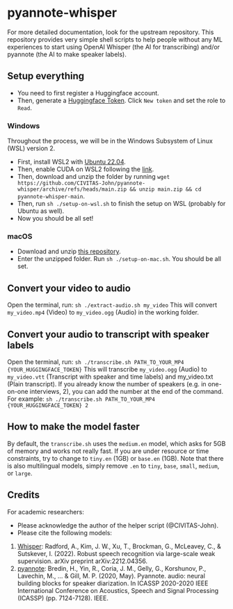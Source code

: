 # pyannote-whisper
For more detailed documentation, look for the upstream repository. This repository provides very simple shell scripts to help people without any ML experiences to start using OpenAI Whisper (the AI for transcribing) and/or pyannote (the AI to make speaker labels).

## Setup everything
* You need to first register a Huggingface account.
* Then, generate a [Huggingface Token](https://huggingface.co/settings/tokens). Click `New token` and set the role to `Read`.

### Windows
Throughout the process, we will be in the Windows Subsystem of Linux (WSL) version 2.
* First, install WSL2 with [Ubuntu 22.04](https://ubuntu.com/tutorials/install-ubuntu-on-wsl2-on-windows-11-with-gui-support).
* Then, enable CUDA on WSL2 following the [link](https://learn.microsoft.com/en-us/windows/ai/directml/gpu-cuda-in-wsl).
* Then, download and unzip the folder by running `wget https://github.com/CIVITAS-John/pyannote-whisper/archive/refs/heads/main.zip && unzip main.zip && cd pyannote-whisper-main`.
* Then, run `sh ./setup-on-wsl.sh` to finish the setup on WSL (probably for Ubuntu as well).
* Now you should be all set!

### macOS
* Download and unzip [this repository](https://github.com/CIVITAS-John/pyannote-whisper/archive/refs/heads/main.zip).
* Enter the unzipped folder. Run `sh ./setup-on-mac.sh`. You should be all set.

## Convert your video to audio
Open the terminal, run:
`sh ./extract-audio.sh my_video`
This will convert `my_video.mp4` (Video) to `my_video.ogg` (Audio) in the working folder.

## Convert your audio to transcript with speaker labels
Open the terminal, run:
`sh ./transcribe.sh PATH_TO_YOUR_MP4 {YOUR_HUGGINGFACE_TOKEN}`
This will transcribe `my_video.ogg` (Audio) to `my_video.vtt` (Transcript with speaker and time labels) and my_video.txt (Plain transcript). If you already know the number of speakers (e.g. in one-on-one interviews, 2), you can add the number at the end of the command. For example:
`sh ./transcribe.sh PATH_TO_YOUR_MP4 {YOUR_HUGGINGFACE_TOKEN} 2`

## How to make the model faster
By default, the `transcribe.sh` uses the `medium.en` model, which asks for 5GB of memory and works not really fast. If you are under resource or time constraints, try to change to `tiny.en` (1GB) or `base.en` (1GB). Note that there is also multilingual models, simply remove `.en` to `tiny`, `base`, `small`, `medium`, or `large`.

## Credits
For academic researchers:
* Please acknowledge the author of the helper script (@CIVITAS-John).
* Please cite the following models:
1. [Whisper](https://github.com/openai/whisper): Radford, A., Kim, J. W., Xu, T., Brockman, G., McLeavey, C., & Sutskever, I. (2022). Robust speech recognition via large-scale weak supervision. arXiv preprint arXiv:2212.04356.
1. [pyannote](https://huggingface.co/pyannote/speaker-diarization): Bredin, H., Yin, R., Coria, J. M., Gelly, G., Korshunov, P., Lavechin, M., ... & Gill, M. P. (2020, May). Pyannote. audio: neural building blocks for speaker diarization. In ICASSP 2020-2020 IEEE International Conference on Acoustics, Speech and Signal Processing (ICASSP) (pp. 7124-7128). IEEE.